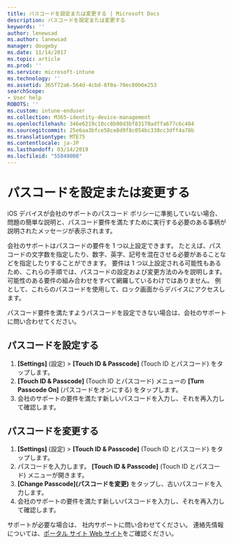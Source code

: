 ```yaml
---
title: パスコードを設定または変更する | Microsoft Docs
description: パスコードを設定または変更する
keywords: ''
author: lenewsad
ms.author: lanewsad
manager: dougeby
ms.date: 11/14/2017
ms.topic: article
ms.prod: ''
ms.service: microsoft-intune
ms.technology: ''
ms.assetid: 365f72a6-564d-4cbd-8f0a-70ec80b6e253
searchScope:
- User help
ROBOTS: ''
ms.custom: intune-enduser
ms.collection: M365-identity-device-management
ms.openlocfilehash: 346e6219c10cc8b90d3bf83170adffa677c6c484
ms.sourcegitcommit: 25e6aa3bfce58ce8d9f8c054bc338cc3dff4a78b
ms.translationtype: MTE75
ms.contentlocale: ja-JP
ms.lasthandoff: 03/14/2019
ms.locfileid: "55849008"
---
```

# <a name="set-or-change-your-passcode"></a>パスコードを設定または変更する

iOS デバイスが会社のサポートのパスコード ポリシーに準拠していない場合、問題の簡単な説明と、パスコード要件を満たすために実行する必要のある事柄が説明されたメッセージが表示されます。

会社のサポートはパスコードの要件を 1 つ以上設定できます。 たとえば、パスコードの文字数を指定したり、数字、英字、記号を混在させる必要があることなどを指定したりすることができます。 要件は 1 つ以上設定される可能性もあるため、これらの手順では、パスコードの設定および変更方法のみを説明します。 可能性のある要件の組み合わせをすべて網羅しているわけではありません。 例として、これらのパスコードを使用して、ロック画面からデバイスにアクセスします。

パスコード要件を満たすようパスコードを設定できない場合は、会社のサポートに問い合わせてください。

## <a name="set-your-passcode"></a>パスコードを設定する

1. **[Settings]** (設定)  > **[Touch ID & Passcode]** (Touch ID とパスコード) をタップします。
2. **[Touch ID & Passcode]** (Touch ID とパスコード) メニューの **[Turn Passcode On]** (パスコードをオンにする) をタップします。
3. 会社のサポートの要件を満たす新しいパスコードを入力し、それを再入力して確認します。

## <a name="change-your-passcode"></a>パスコードを変更する

1. **[Settings]** (設定)  > **[Touch ID & Passcode]** (Touch ID とパスコード) をタップします。
2. パスコードを入力します。 **[Touch ID & Passcode]** (Touch ID とパスコード) メニューが開きます。
2. **[Change Passcode]\(パスコードを変更\)** をタップし、古いパスコードを入力します。
3. 会社のサポートの要件を満たす新しいパスコードを入力し、それを再入力して確認します。

サポートが必要な場合は、 社内サポートに問い合わせてください。 連絡先情報については、[ポータル サイト Web サイト](https://go.microsoft.com/fwlink/?linkid=2010980)をご確認ください。
